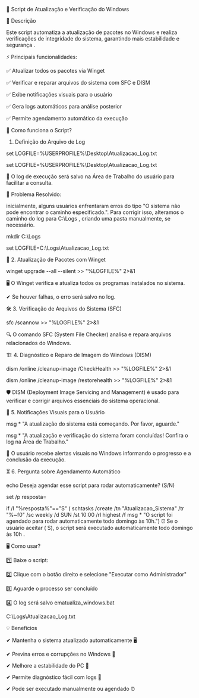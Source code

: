 🚀 Script de Atualização e Verificação do Windows

📌 Descrição

Este script automatiza a atualização de pacotes no Windows e realiza verificações de integridade do sistema, garantindo mais estabilidade e segurança .

⚡ Principais funcionalidades:

✅ Atualizar todos os pacotes via Winget

✅ Verificar e reparar arquivos do sistema com SFC e DISM

✅ Exibe notificações visuais para o usuário

✅ Gera logs automáticos para análise posterior

✅ Permite agendamento automático da execução


🔧 Como funciona o Script?

1. Definição do Arquivo de Log

set LOGFILE=%USERPROFILE%\Desktop\Atualizacao_Log.txt

set LOGFILE=%USERPROFILE%\Desktop\Atualizacao_Log.txt

📌 O log de execução será salvo na Área de Trabalho do usuário para facilitar a consulta.

🚨 Problema Resolvido:

inicialmente, alguns usuários enfrentaram erros do tipo "O sistema não pode encontrar o caminho especificado.".
Para corrigir isso, alteramos o caminho do log para C:\Logs , criando uma pasta manualmente, se necessário.

mkdir C:\Logs

set LOGFILE=C:\Logs\Atualizacao_Log.txt

🔄 2. Atualização de Pacotes com Winget

winget upgrade --all --silent >> "%LOGFILE%" 2>&1

🖥️ O Winget verifica e atualiza todos os programas instalados no sistema.

✔ Se houver falhas, o erro será salvo no log.

🛠 3. Verificação de Arquivos do Sistema (SFC)

sfc /scannow >> "%LOGFILE%" 2>&1

🔍 O comando SFC (System File Checker) analisa e repara arquivos relacionados do Windows.

🏗 4. Diagnóstico e Reparo de Imagem do Windows (DISM)

dism /online /cleanup-image /CheckHealth >> "%LOGFILE%" 2>&1

dism /online /cleanup-image /restorehealth >> "%LOGFILE%" 2>&1

🛡 DISM (Deployment Image Servicing and Management) é usado para verificar e corrigir arquivos essenciais do sistema operacional.

🔔 5. Notificações Visuais para o Usuário

msg * "A atualização do sistema está começando. Por favor, aguarde."

msg * "A atualização e verificação do sistema foram concluídas! Confira o log na Área de Trabalho."

📢 O usuário recebe alertas visuais no Windows informando o progresso e a conclusão da execução.

⏳ 6. Pergunta sobre Agendamento Automático

echo Deseja agendar esse script para rodar automaticamente? (S/N)

set /p resposta=

if /I "%resposta%"=="S" ( schtasks /create /tn "Atualizacao_Sistema" /tr "%~f0" /sc weekly /d SUN /st 10:00 /rl highest /f msg * "O script foi agendado para rodar automaticamente todo domingo às 10h.")
⏰ Se o usuário aceitar ( S), o script será executado automaticamente todo domingo às 10h .

🖥 Como usar?

1️⃣ Baixe o script: 

2️⃣ Clique com o botão direito e selecione "Executar como Administrador" 

3️⃣ Aguarde o processo ser concluído 

4️⃣ O log será salvo ematualiza_windows.bat

C:\Logs\Atualizacao_Log.txt

💡 Benefícios

✔ Mantenha o sistema atualizado automaticamente 🖥

✔ Previna erros e corrupções no Windows 🔧

✔ Melhore a estabilidade do PC 🚀

✔ Permite diagnóstico fácil com logs 📄

✔ Pode ser executado manualmente ou agendado ⏰

